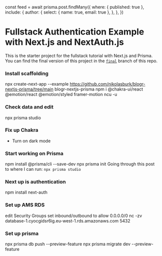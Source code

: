  const feed = await prisma.post.findMany({
    where: { published: true },
    include: {
      author: {
        select: { name: true, email: true },
      },
    },
  })
  
# Fullstack Authentication Example with Next.js and NextAuth.js

This is the starter project for the fullstack tutorial with Next.js and Prisma. You can find the final version of this project in the [`final`](https://github.com/prisma/blogr-nextjs-prisma/tree/final) branch of this repo.

### Install scaffolding
npx create-next-app --example https://github.com/nikolasburk/blogr-nextjs-prisma/tree/main blogr-nextjs-prisma
npm i @chakra-ui/react @emotion/react @emotion/styled framer-motion
ncu -u

### Check data and edit
npx prisma studio

### Fix up Chakra
- Turn on dark mode

### Start working on Prisma
npm install @prisma/cli --save-dev
npx prisma init
Going through this post to where I can run: `npx prisma studio`

### Next up is authentication
npm install next-auth

### Set up AMS RDS
edit Security Groups set inbound/outbound to allow 0.0.0.0/0
nc -zv database-1.cyocgidsr6ig.eu-west-1.rds.amazonaws.com 5432

### Set up prisma
npx prisma db push --preview-feature
npx prisma migrate dev --preview-feature 